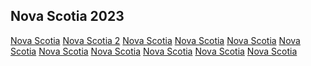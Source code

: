 ## Nova Scotia 2023

  <div ID="gallery-travel-nova-scotia" data-nanogallery2='{
      "itemsBaseURL": "{{<s3cdn>}}/img/gallery/travel/nova_scotia/",
      "thumbnailWidth": "250",
      "thumbnailHeight": "250",
      "thumbnailBorderVertical": 1,
      "thumbnailBorderHorizontal": 1,
      "thumbnailLabel": {
        "position": "overImageOnBottom",
        "displayDescription": true
      },
      "thumbnailHoverEffect2": "labelAppear75|descriptionSlideUp",
      "galleryDisplayMode": "pagination",
      "galleryMaxRows": 1,
      "thumbnailAlignment": "center",
      "thumbnailOpenImage": true
    }'>
  <a href="nova_scotia_1.JPG" data-ngthumb="nova_scotia_1.JPG" data-ngdesc="Cabot Trail">Nova Scotia</a>
  <a href="nova_scotia_2.JPG" data-ngthumb="nova_scotia_2.JPG" data-ngdesc="Cabot Trail">Nova Scotia 2</a>
  <a href="nova_scotia_3.JPG" data-ngthumb="nova_scotia_3.JPG" data-ngdesc="">Nova Scotia</a>
  <a href="nova_scotia_4.JPG" data-ngthumb="nova_scotia_4.JPG" data-ngdesc="">Nova Scotia</a>
  <a href="nova_scotia_5.JPG" data-ngthumb="nova_scotia_5.JPG" data-ngdesc="">Nova Scotia</a>
  <a href="nova_scotia_6.JPG" data-ngthumb="nova_scotia_6.JPG" data-ngdesc="">Nova Scotia</a>
  <a href="nova_scotia_7.jpg" data-ngthumb="nova_scotia_7.jpg" data-ngdesc="">Nova Scotia</a>
  <a href="nova_scotia_8.jpg" data-ngthumb="nova_scotia_8.jpg" data-ngdesc="">Nova Scotia</a>
  <a href="nova_scotia_9.JPG" data-ngthumb="nova_scotia_9.JPG" data-ngdesc="">Nova Scotia</a>
  <a href="nova_scotia_10.JPG" data-ngthumb="nova_scotia_10.JPG" data-ngdesc="">Nova Scotia</a>
  <a href="nova_scotia_11.jpg" data-ngthumb="nova_scotia_11.jpg" data-ngdesc="">Nova Scotia</a>
  </div>

